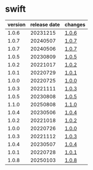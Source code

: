 # swift	


|version|release date|changes|
|---|---|---|
|1.0.6|20231215|[1.0.6](./1.0.6-20231215.md)|
|1.0.7|20240507|[1.0.7](./1.0.7-20240507.md)|
|1.0.7|20240506|[1.0.7](./1.0.7-20240506.md)|
|1.0.5|20230809|[1.0.5](./1.0.5-20230809.md)|
|1.0.2|20221017|[1.0.2](./1.0.2-20221017.md)|
|1.0.1|20220729|[1.0.1](./1.0.1-20220729.md)|
|1.0.0|20220725|[1.0.0](./1.0.0-20220725.md)|
|1.0.3|20221111|[1.0.3](./1.0.3-20221111.md)|
|1.0.5|20230808|[1.0.5](./1.0.5-20230808.md)|
|1.1.0|20250808|[1.1.0](./1.1.0-20250808.md)|
|1.0.4|20230506|[1.0.4](./1.0.4-20230506.md)|
|1.0.2|20221018|[1.0.2](./1.0.2-20221018.md)|
|1.0.0|20220726|[1.0.0](./1.0.0-20220726.md)|
|1.0.3|20221112|[1.0.3](./1.0.3-20221112.md)|
|1.0.4|20230507|[1.0.4](./1.0.4-20230507.md)|
|1.0.1|20220728|[1.0.1](./1.0.1-20220728.md)|
|1.0.8|20250103|[1.0.8](./1.0.8-20250103.md)|
